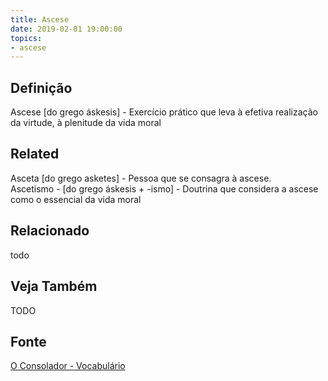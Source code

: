 ```yaml
---
title: Ascese
date: 2019-02-01 19:00:00
topics:
- ascese
---
```


## Definição
Ascese [do grego áskesis] - Exercício prático que leva à efetiva realização da
virtude, à plenitude da vida moral

## Related
Asceta [do grego asketes] - Pessoa que se consagra à ascese.  
Ascetismo - [do grego áskesis + -ismo] - Doutrina que considera a ascese como o essencial da vida moral  

## Relacionado
todo

## Veja Também
TODO

## Fonte
[O Consolador - Vocabulário](http://www.oconsolador.com.br/linkfixo/vocabulario/principal.html)
